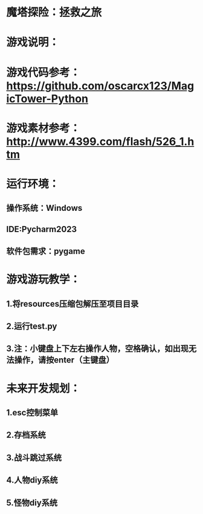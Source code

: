 # 魔塔探险：拯救之旅
# 游戏说明：
# 游戏代码参考：https://github.com/oscarcx123/MagicTower-Python
# 游戏素材参考：http://www.4399.com/flash/526_1.htm
# 运行环境：
## 操作系统：Windows
## IDE:Pycharm2023
## 软件包需求：pygame

# 游戏游玩教学：
## 1.将resources压缩包解压至项目目录
## 2.运行test.py
## 3.注：小键盘上下左右操作人物，空格确认，如出现无法操作，请按enter（主键盘）

# 未来开发规划：
## 1.esc控制菜单
## 2.存档系统
## 3.战斗跳过系统
## 4.人物diy系统
## 5.怪物diy系统

